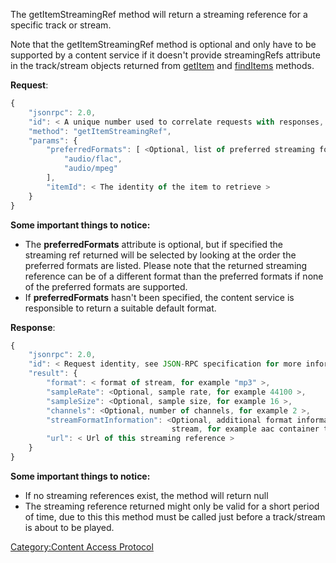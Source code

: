 The getItemStreamingRef method will return a streaming reference for a
specific track or stream.

Note that the getItemStreamingRef method is optional and only have to be
supported by a content service if it doesn't provide streamingRefs
attribute in the track/stream objects returned from
[getItem](../Content_Access_Protocol/getItem "wikilink") and
[findItems](../Content_Access_Protocol/findItems "wikilink") methods.

**Request**:

``` javascript
{
    "jsonrpc": 2.0,
    "id": < A unique number used to correlate requests with responses, see JSON-RPC specification for more information >,
    "method": "getItemStreamingRef",
    "params": {
        "preferredFormats": [ <Optional, list of preferred streaming formats>
            "audio/flac",
            "audio/mpeg"
        ],
        "itemId": < The identity of the item to retrieve >
    }
}
```

**Some important things to notice:**

  - The **preferredFormats** attribute is optional, but if specified the
    streaming ref returned will be selected by looking at the order the
    preferred formats are listed. Please note that the returned
    streaming reference can be of a different format than the preferred
    formats if none of the preferred formats are supported.
  - If **preferredFormats** hasn't been specified, the content service
    is responsible to return a suitable default format.

**Response**:

``` javascript
{
    "jsonrpc": 2.0,
    "id": < Request identity, see JSON-RPC specification for more information >,
    "result": {
        "format": < format of stream, for example "mp3" >,
        "sampleRate": <Optional, sample rate, for example 44100 >,
        "sampleSize": <Optional, sample size, for example 16 >,
        "channels": <Optional, number of channels, for example 2 >,
        "streamFormatInformation": <Optional, additional format information about the
                                    stream, for example aac container type >
        "url": < Url of this streaming reference >
    }
}
```

**Some important things to notice:**

  - If no streaming references exist, the method will return null
  - The streaming reference returned might only be valid for a short
    period of time, due to this this method must be called just before a
    track/stream is about to be played.

[Category:Content Access
Protocol](Category:Content_Access_Protocol "wikilink")
